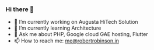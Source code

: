 ### Hi there 👋

- 🔭 I’m currently working on Augusta HiTech Solution
- 🌱 I’m currently learning Architecture
- 💬 Ask me about PHP, Google cloud GAE hosting, Flutter 
- 📫 How to reach me: me@robertrobinson.in
<!--
**Robertrobinson777/Robertrobinson777** is a ✨ _special_ ✨ repository because its `README.md` (this file) appears on your GitHub profile.

Here are some ideas to get you started:

- 🔭 I’m currently working on Augusta HiTech Solution
- 🌱 I’m currently learning Flutter
- 👯 I’m looking to collaborate on ...
- 🤔 I’m looking for help with ...
- 💬 Ask me about PHP, Google cloud GAE hosting, Flutter 
- 📫 How to reach me: me@robertrobinson.in
- 😄 Pronouns: ...
- ⚡ Fun fact: ...
-->
